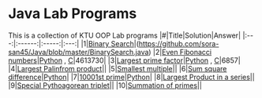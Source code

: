 # Java Lab Programs

This is a collection of KTU OOP Lab programs
|#|Title|Solution|Answer|
|:---:|:------:|:-----:|:---:|
|1|[Binary Search](https://projecteuler.net/problem=1)|(https://github.com/sora-san45/Java/blob/master/BinarySearch.java) 
|2|[Even Fibonacci numbers](https://projecteuler.net/problem=2)|[Python](https://github.com/PythonicBoat/projecteuler/blob/main/problems/python/2.py) , [C](https://github.com/PythonicBoat/projecteuler/tree/main/problems/c/2.c)|4613730|
|3|[Largest prime factor](https://projecteuler.net/problem=3)|[Python](https://github.com/PythonicBoat/projecteuler/blob/main/problems/python/3.py) , [C](https://github.com/PythonicBoat/projecteuler/tree/main/problems/c/3.c)|6857|
|4|[Largest Palinfrom product](https://projecteuler.net/problem=4)||
|5|[Smallest multiple](https://projecteuler.net/problem=5)||
|6|[Sum square difference](https://projecteuler.net/problem=6)|[Python](https://github.com/PythonicBoat/projecteuler/blob/main/problems/6.py)|
|7|[10001st prime](https://projecteuler.net/problem=7)|[Python](https://github.com/PythonicBoat/projecteuler/blob/main/problems/7.py)|
|8|[Largest Product in a series](https://projecteuler.net/problem=8)||
|9|[Special Pythoagorean triplet](https://projecteuler.net/problem=9)||
|10|[Summation of primes](https://projecteuler.net/problem=10)||
